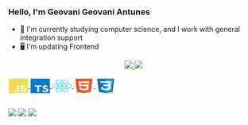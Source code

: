 ### Hello, I'm Geovani Geovani Antunes

- 🔭 I'm currently studying computer science, and I work with general integration support
- 🖥️ I'm updating Frontend

<div align="center">
  <a href="https://github.com/geovani-antunes">
  <img height="140em" src="https://github-readme-stats.vercel.app/api?username=geovani-antunes&show_icons=true&theme=dark&include_all_commits=true&count_private=true"/>
  <img height="140em" src="https://github-readme-stats.vercel.app/api/top-langs/?username=geovani-antunes&layout=compact&langs_count=7&theme=dark"/>
</div>

<div style="display: inline_block"><br>
  <img align="center" alt="Geovani-Js" height="30" width="40" title="JavaScript" src="https://raw.githubusercontent.com/devicons/devicon/master/icons/javascript/javascript-plain.svg">
  <img align="center" alt="Geovani-Ts" height="30" width="40" title="Typescript"  src="https://raw.githubusercontent.com/devicons/devicon/master/icons/typescript/typescript-plain.svg">
  <img align="center" alt="Geovani-React" height="30" width="40" title="React"  src="https://raw.githubusercontent.com/devicons/devicon/master/icons/react/react-original.svg">
  <img align="center" alt="Geovani-HTML" height="30" width="40" title="HTML5"   src="https://raw.githubusercontent.com/devicons/devicon/master/icons/html5/html5-original.svg">
  <img align="center" alt="Geovani-CSS" height="30" width="40" title="CSS3"   src="https://raw.githubusercontent.com/devicons/devicon/master/icons/css3/css3-original.svg">

</div>
  
  ##
 
<div> 

  <a href="https://instagram.com/geovani_antunes_" target="_blank"><img src="https://img.shields.io/badge/-Instagram-%23E4405F?style=for-the-badge&logo=instagram&logoColor=white" target="_blank"></a>
  <a href = "mailto:geovaniantunesdarosa@gmail.com"><img src="https://img.shields.io/badge/-Gmail-%23333?style=for-the-badge&logo=gmail&logoColor=white" target="_blank"></a>
  <a href="https://www.linkedin.com/in/geovani-antunes-da-rosa-2b4558148/" target="_blank"><img src="https://img.shields.io/badge/-LinkedIn-%230077B5?style=for-the-badge&logo=linkedin&logoColor=white" target="_blank"></a> 
 
 
</div>

